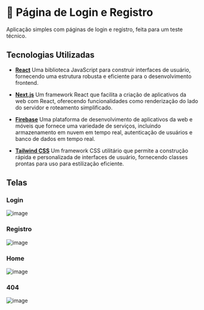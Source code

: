 # 🍃 Página de Login e Registro
Aplicação simples com páginas de login e registro, feita para um teste técnico.

## Tecnologias Utilizadas

- **[React](https://pt-br.react.dev)** Uma biblioteca JavaScript para construir interfaces de usuário, fornecendo uma estrutura robusta e eficiente para o desenvolvimento frontend.

- **[Next.js](https://nextjs.org/)** Um framework React que facilita a criação de aplicativos da web com React, oferecendo funcionalidades como renderização do lado do servidor e roteamento simplificado.

- **[Firebase](https://firebase.google.com/?hl=pt/)** Uma plataforma de desenvolvimento de aplicativos da web e móveis que fornece uma variedade de serviços, incluindo armazenamento em nuvem em tempo real, autenticação de usuários e banco de dados em tempo real.

- **[Tailwind CSS](https://tailwindui.com)** Um framework CSS utilitário que permite a construção rápida e personalizada de interfaces de usuário, fornecendo classes prontas para uso para estilização eficiente.

## Telas
### Login
![image](https://github.com/Maruquitus/teste-delfos/assets/58173530/29e240b0-de19-4d8b-b5c4-6853363df951)

### Registro
![image](https://github.com/Maruquitus/teste-delfos/assets/58173530/6758e05e-74c7-4fa4-973e-dee4e724eb96)

### Home
![image](https://github.com/Maruquitus/teste-delfos/assets/58173530/249f63a0-1e7c-4a48-8947-ea6da4cf8fb4)

### 404
![image](https://github.com/Maruquitus/teste-delfos/assets/58173530/3586b0c6-3f48-4cef-a323-a943b60c2e8e)

